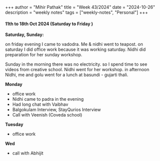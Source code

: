 +++
author = "Mihir Pathak"
title = "Week 43/2024"
date = "2024-10-26"
description = "weekly notes"
tags = ["weekly-notes", "Personal"]
+++

#### 11th to 18th Oct 2024 (Saturday to Friday )

**Saturday, Sunday:**

on friday evening I came to vadodra. Me & nidhi went to teapost. 
on saturday I did office work because it was working saturday. Nidhi did preparation for her sunday workshop.

Sunday in the morning there was no electricity. so I spend time to see videos from creative school. Nidhi went for her workshop.
in afternoon Nidhi, me and golu went for a lunch at basundi - gujarti thali.

**Monday**

- office work 
- Nidhi came to padra in the evening 
- Had long chat with Vaibhav
- Balgokulam Interview, StayQurios Interview 
- Call with Veenish (Coveda school)

**Tuesday** 

- office work

**Wed**

- call with Abhijit 